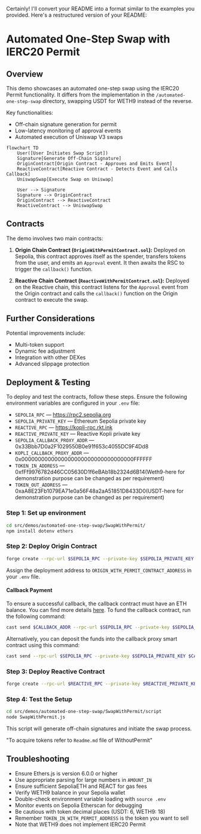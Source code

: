 Certainly! I'll convert your README into a format similar to the examples you provided. Here's a restructured version of your README:

# Automated One-Step Swap with IERC20 Permit

## Overview

This demo showcases an automated one-step swap using the IERC20 Permit functionality. It differs from the implementation in the `/automated-one-step-swap` directory, swapping USDT for WETH9 instead of the reverse.

Key functionalities:
- Off-chain signature generation for permit
- Low-latency monitoring of approval events
- Automated execution of Uniswap V3 swaps

```mermaid
flowchart TD
    User([User Initiates Swap Script])
    Signature[Generate Off-Chain Signature]
    OriginContract[Origin Contract - Approves and Emits Event]
    ReactiveContract[Reactive Contract - Detects Event and Calls Callback]
    UniswapSwap[Execute Swap on Uniswap]

    User --> Signature
    Signature --> OriginContract
    OriginContract --> ReactiveContract
    ReactiveContract --> UniswapSwap

```

## Contracts

The demo involves two main contracts:

1. **Origin Chain Contract (`OriginWithPermitContract.sol`):** Deployed on Sepolia, this contract approves itself as the spender, transfers tokens from the user, and emits an `Approval` event. It then awaits the RSC to trigger the `callback()` function.

2. **Reactive Chain Contract (`ReactiveWithPermitContract.sol`):** Deployed on the Reactive chain, this contract listens for the `Approval` event from the Origin contract and calls the `callback()` function on the Origin contract to execute the swap.

## Further Considerations

Potential improvements include:
- Multi-token support
- Dynamic fee adjustment
- Integration with other DEXes
- Advanced slippage protection

## Deployment & Testing

To deploy and test the contracts, follow these steps. Ensure the following environment variables are configured in your `.env` file:

* `SEPOLIA_RPC` — https://rpc2.sepolia.org
* `SEPOLIA_PRIVATE_KEY` — Ethereum Sepolia private key
* `REACTIVE_RPC` — https://kopli-rpc.rkt.ink
* `REACTIVE_PRIVATE_KEY` — Reactive Kopli private key
* `SEPOLIA_CALLBACK_PROXY_ADDR` — 0x33Bbb7D0a2F1029550B0e91f653c4055DC9F4Dd8
* `KOPLI_CALLBACK_PROXY_ADDR` — 0x0000000000000000000000000000000000FFFFFF
* `TOKEN_IN_ADDRESS` — 0xfFf9976782d46CC05630D1f6eBAb18b2324d6B14(Weth9-here for demonstration purpose can be changed as per requirement)
* `TOKEN_OUT_ADDRESS` —0xaA8E23Fb1079EA71e0a56F48a2aA51851D8433D0(USDT-here for demonstration purpose can be changed as per requirement)

### Step 1: Set up environment

```bash
cd src/demos/automated-one-step-swap/SwapWithPermit/
npm install dotenv ethers
```

### Step 2: Deploy Origin Contract

```bash
forge create --rpc-url $SEPOLIA_RPC --private-key $SEPOLIA_PRIVATE_KEY src/demos/automated-one-step-swap/SwapWithPermit/src/PermitContract.sol:PermitContract --constructor-args 0x0000000000000000000000000000000000000000
```

Assign the deployment address to `ORIGIN_WITH_PERMIT_CONTRACT_ADDRESS` in your `.env` file.


#### Callback Payment

To ensure a successful callback, the callback contract must have an ETH balance. You can find more details [here](https://dev.reactive.network/system-contract#callback-payments). To fund the callback contract, run the following command:

```bash
cast send $CALLBACK_ADDR --rpc-url $SEPOLIA_RPC --private-key $SEPOLIA_PRIVATE_KEY --value 0.1ether
```

Alternatively, you can deposit the funds into the callback proxy smart contract using this command:

```bash
cast send --rpc-url $SEPOLIA_RPC --private-key $SEPOLIA_PRIVATE_KEY $CALLBACK_PROXY_ADDR "depositTo(address)" $CALLBACK_ADDR --value 0.1ether
```


### Step 3: Deploy Reactive Contract

```bash
forge create --rpc-url $REACTIVE_RPC --private-key $REACTIVE_PRIVATE_KEY src/automated-one-step-swap/SwapWithPermit/src/ReactiveWithPermitContract.sol:ReactiveWithPermitContract --constructor-args $SYSTEM_CONTRACT_ADDR $ORIGIN_WITH_PERMIT_CONTRACT_ADDRESS
```


### Step 4: Test the Setup

```bash
cd src/demos/automated-one-step-swap/SwapWithPermit/script
node SwapWithPermit.js
```

This script will generate off-chain signatures and initiate the swap process.

"To acquire tokens refer to `Readme.md` file of WithoutPermit"

## Troubleshooting

- Ensure Ethers.js is version 6.0.0 or higher
- Use appropriate parsing for large numbers in `AMOUNT_IN`
- Ensure sufficient SepoliaETH and REACT for gas fees
- Verify WETH9 balance in your Sepolia wallet
- Double-check environment variable loading with `source .env`
- Monitor events on Sepolia Etherscan for debugging
- Be cautious with token decimal places (USDT: 6, WETH9: 18)
- Remember `TOKEN_IN_WITH_PERMIT_ADDRESS` is the token you want to sell
- Note that WETH9 does not implement IERC20 Permit
